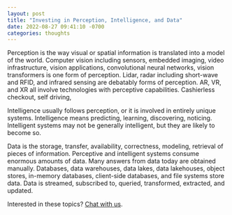 ```yaml
---
layout: post
title: "Investing in Perception, Intelligence, and Data"
date: 2022-08-27 09:41:10 -0700
categories: thoughts
---
```


Perception is the way visual or spatial information is translated into a model of the world. Computer vision including sensors, embedded imaging, video infrastructure, vision applications, convolutional neural networks, vision transformers is one form of perception. Lidar, radar including short-wave and RFID, and infrared sensing are debatably forms of perception. AR, VR, and XR all involve technologies with perceptive capabilities. Cashierless checkout, self driving,

Intelligence usually follows perception, or it is involved in entirely unique systems. Intelligence means predicting, learning, discovering, noticing. Intelligent systems may not be generally intelligent, but they are likely to become so.

Data is the storage, transfer, availability, correctness, modeling, retrieval of pieces of information. Perceptive and intelligent systems consume enormous amounts of data. Many answers from data today are obtained manually. Databases, data warehouses, data lakes, data lakehouses, object stores, in-memory databases, client-side databases, and file systems store data. Data is streamed, subscribed to, queried, transformed, extracted, and updated.

Interested in these topics? [Chat with us](https://discord.gg/XeB4Da8kFr).
